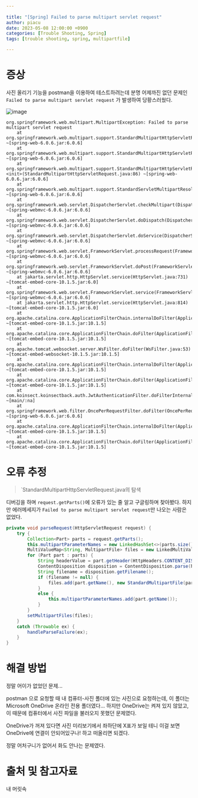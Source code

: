 ```yaml
---
  
title: "[Spring] Failed to parse multipart servlet request"
author: piacu
date: 2023-05-08 12:00:00 +0900
categories: [Trouble Shooting, Spring]
tags: [trouble shooting, spring, multipartfile]

---
```


# 증상

사진 올리기 기능을 postman을 이용하여 테스트하려는데 분명 어제까진 없던 문제인 `Failed to parse multipart servlet request` 가 발생하여 당황스러웠다.

![image](https://github.com/piacu/piacu/assets/26267376/766bf58d-3401-4464-a9fa-e4ff1ea4669a)

```
org.springframework.web.multipart.MultipartException: Failed to parse multipart servlet request
	at org.springframework.web.multipart.support.StandardMultipartHttpServletRequest.handleParseFailure(StandardMultipartHttpServletRequest.java:122) ~[spring-web-6.0.6.jar:6.0.6]
	at org.springframework.web.multipart.support.StandardMultipartHttpServletRequest.parseRequest(StandardMultipartHttpServletRequest.java:110) ~[spring-web-6.0.6.jar:6.0.6]
	at org.springframework.web.multipart.support.StandardMultipartHttpServletRequest.<init>(StandardMultipartHttpServletRequest.java:86) ~[spring-web-6.0.6.jar:6.0.6]
	at org.springframework.web.multipart.support.StandardServletMultipartResolver.resolveMultipart(StandardServletMultipartResolver.java:112) ~[spring-web-6.0.6.jar:6.0.6]
	at org.springframework.web.servlet.DispatcherServlet.checkMultipart(DispatcherServlet.java:1219) ~[spring-webmvc-6.0.6.jar:6.0.6]
	at org.springframework.web.servlet.DispatcherServlet.doDispatch(DispatcherServlet.java:1053) ~[spring-webmvc-6.0.6.jar:6.0.6]
	at org.springframework.web.servlet.DispatcherServlet.doService(DispatcherServlet.java:974) ~[spring-webmvc-6.0.6.jar:6.0.6]
	at org.springframework.web.servlet.FrameworkServlet.processRequest(FrameworkServlet.java:1011) ~[spring-webmvc-6.0.6.jar:6.0.6]
	at org.springframework.web.servlet.FrameworkServlet.doPost(FrameworkServlet.java:914) ~[spring-webmvc-6.0.6.jar:6.0.6]
	at jakarta.servlet.http.HttpServlet.service(HttpServlet.java:731) ~[tomcat-embed-core-10.1.5.jar:6.0]
	at org.springframework.web.servlet.FrameworkServlet.service(FrameworkServlet.java:885) ~[spring-webmvc-6.0.6.jar:6.0.6]
	at jakarta.servlet.http.HttpServlet.service(HttpServlet.java:814) ~[tomcat-embed-core-10.1.5.jar:6.0]
	at org.apache.catalina.core.ApplicationFilterChain.internalDoFilter(ApplicationFilterChain.java:223) ~[tomcat-embed-core-10.1.5.jar:10.1.5]
	at org.apache.catalina.core.ApplicationFilterChain.doFilter(ApplicationFilterChain.java:158) ~[tomcat-embed-core-10.1.5.jar:10.1.5]
	at org.apache.tomcat.websocket.server.WsFilter.doFilter(WsFilter.java:53) ~[tomcat-embed-websocket-10.1.5.jar:10.1.5]
	at org.apache.catalina.core.ApplicationFilterChain.internalDoFilter(ApplicationFilterChain.java:185) ~[tomcat-embed-core-10.1.5.jar:10.1.5]
	at org.apache.catalina.core.ApplicationFilterChain.doFilter(ApplicationFilterChain.java:158) ~[tomcat-embed-core-10.1.5.jar:10.1.5]
	at com.koinsect.koinsectback.auth.JwtAuthenticationFilter.doFilterInternal(JwtAuthenticationFilter.java:55) ~[main/:na]
	at org.springframework.web.filter.OncePerRequestFilter.doFilter(OncePerRequestFilter.java:116) ~[spring-web-6.0.6.jar:6.0.6]
	at org.apache.catalina.core.ApplicationFilterChain.internalDoFilter(ApplicationFilterChain.java:185) ~[tomcat-embed-core-10.1.5.jar:10.1.5]
	at org.apache.catalina.core.ApplicationFilterChain.doFilter(ApplicationFilterChain.java:158) ~[tomcat-embed-core-10.1.5.jar:10.1.5]
```



# 오류 추정

> `StandardMultipartHttpServletRequest.java의 탐색

디버깅을 하며  `request.getParts()`에 오류가 있는 줄 알고 구글링하며 찾아봤다. 하지만  에러메세지가 `Failed to parse multipart servlet request`만 나오는 사람은 없었다.

```java
private void parseRequest(HttpServletRequest request) {
    try {
        Collection<Part> parts = request.getParts();
        this.multipartParameterNames = new LinkedHashSet<>(parts.size());
        MultiValueMap<String, MultipartFile> files = new LinkedMultiValueMap<>(parts.size());
        for (Part part : parts) {
            String headerValue = part.getHeader(HttpHeaders.CONTENT_DISPOSITION);
            ContentDisposition disposition = ContentDisposition.parse(headerValue);
            String filename = disposition.getFilename();
            if (filename != null) {
                files.add(part.getName(), new StandardMultipartFile(part, filename));
            }
            else {
                this.multipartParameterNames.add(part.getName());
            }
        }
        setMultipartFiles(files);
    }
    catch (Throwable ex) {
        handleParseFailure(ex);
    }
}
```



# 해결 방법

정말 어이가 없었던 문제...

postman 으로 요청할 때 내 컴퓨터-사진 폴더에 있는 사진으로 요청하는데, 이 폴더는 Microsoft OneDrive 온라인 전용 폴더였다... 하지만 OneDrive는 켜져 있지 않았고, 이 때문에 컴퓨터에서 사진 파일을 불러오지 못했던 문제였다.

OneDrive가 꺼져 있다면 사진 미리보기에서 좌하단에 X표가 보일 테니 이걸 보면 OneDrive에 연결이 안되어있구나! 하고 떠올리면 되겠다.

정말 어처구니가 없어서 화도 안나는 문제였다.



# 출처 및 참고자료

내 머릿속
